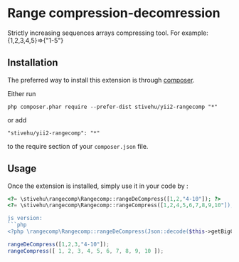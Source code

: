 Range compression-decomression
==============================
Strictly increasing sequences arrays compressing tool. For example: {1,2,3,4,5}=>{"1-5"}

Installation
------------

The preferred way to install this extension is through [composer](http://getcomposer.org/download/).

Either run

```
php composer.phar require --prefer-dist stivehu/yii2-rangecomp "*"
```

or add

```
"stivehu/yii2-rangecomp": "*"
```

to the require section of your `composer.json` file.


Usage
-----

Once the extension is installed, simply use it in your code by  :

```php
<?= \stivehu\rangecomp\Rangecomp::rangeDeCompress([1,2,"4-10"]); ?>
<?= \stivehu\rangecomp\Rangecomp::rangeCompress([1,2,4,5,6,7,8,9,10"]); ?>```

js version:
```php
<?php \rangecomp\Rangecomp::rangeDeCompress(Json::decode($this->getBigCookie($this->cookieName))) ?>
```
```js
rangeDeCompress([1,2,3,"4-10"]);
rangeCompress([ 1, 2, 3, 4, 5, 6, 7, 8, 9, 10 ]);
```